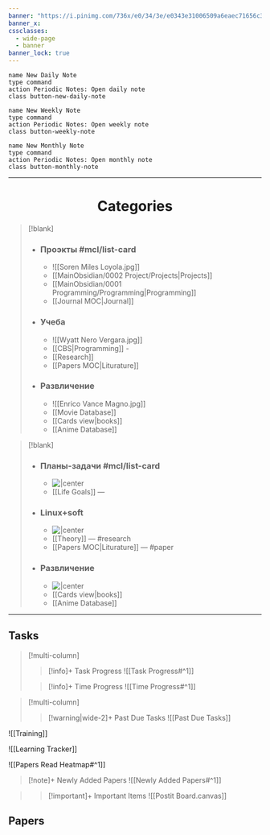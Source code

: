 ```yaml
---
banner: "https://i.pinimg.com/736x/e0/34/3e/e0343e31006509a6eaec71656c364369.jpg"
banner_x:
cssclasses:
  - wide-page
  - banner
banner_lock: true
---
```

<!-- DAILY NOTE BUTTONS-->
```button
name New Daily Note
type command
action Periodic Notes: Open daily note
class button-new-daily-note
```

```button
name New Weekly Note
type command
action Periodic Notes: Open weekly note
class button-weekly-note
```

```button
name New Monthly Note
type command
action Periodic Notes: Open monthly note
class button-monthly-note
```


---
# <center>Categories</center> 

> [!blank]
> - ### **Проэкты** #mcl/list-card
> 	- ![[Soren Miles Loyola.jpg]]
> 	- [[MainObsidian/0002 Project/Projects|Projects]]
> 	- [[MainObsidian/0001 Programming/Programming|Programming]]
> 	- [[Journal MOC|Journal]]
> - ### **Учеба**
> 	- ![[Wyatt Nero Vergara.jpg]]
> 	- [[CBS|Programming]] - 
> 	- [[Research]]  
> 	- [[Papers MOC|Liturature]] 
> 
> - ### **Развличение**
> 	- ![[Enrico Vance Magno.jpg]]
> 	- [[Movie Database]] 
> 	- [[Cards view|books]]  
> 	- [[Anime Database]] 

> [!blank]
> - ### **Планы-задачи** #mcl/list-card
> 	- ![|center](https://e0.pxfuel.com/wallpapers/48/337/desktop-wallpaper-best-star-wars-death-star-interior-background.jpg)
> 	- [[Life Goals]] — 
> 
> - ### **Linux+soft**
> 	- ![|center](http://i.gzn.jp/img/2017/12/26/death-star-construction/00_m.jpg) 
> 	- [[Theory]]  — #research
> 	- [[Papers MOC|Liturature]]  — #paper 
> 
> - ### **Развличение**
> 	- ![|center](https://images.mubicdn.net/images/film/116658/cache-96839-1445952162/image-w1280.jpg?size=800x)
> 	- [[Cards view|books]]  
> 	- [[Anime Database]] 

----
## Tasks

> [!multi-column]
> 
>>[!info]+ Task Progress
>> ![[Task Progress#^1]]
>
>>[!info]+ Time Progress
>> ![[Time Progress#^1]]

> [!multi-column]
>
>>[!warning|wide-2]+ Past Due Tasks
>> ![[Past Due Tasks]]



![[Training]]

![[Learning Tracker]]

![[Papers Read Heatmap#^1]]

>[!note]+ Newly Added Papers
> ![[Newly Added Papers#^1]]

>>[!important]+ Important Items
>>  ![[Postit Board.canvas]]





<div style="margin-top: 0; padding-top: 0;"></div>

<!------------------------------- UNCOMMENT  
> [!multi-column]
> 
>>[!todo]+ Next Weeks Todo List
>> ![[Next Weeks Tasks#^1]]
>
>>[!todo]+ Next Months Todo List
>> ![[Next Months Tasks#^1]]
  --------------------------------------------->
  ## Papers 